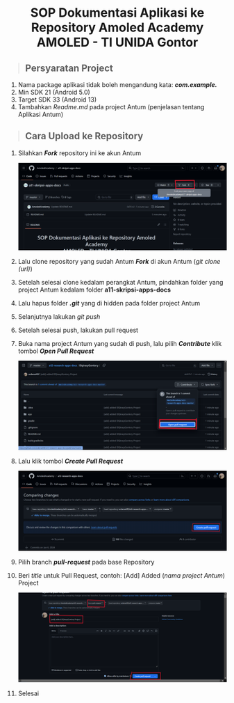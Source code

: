 <h1 align="center">
   SOP Dokumentasi Aplikasi ke Repository Amoled Academy
<br>
   AMOLED - TI UNIDA Gontor
</h1>

> ## Persyaratan Project
1. Nama package aplikasi tidak boleh mengandung kata: ***com.example.***
2. Min SDK 21 (Android 5.0)
3. Target SDK 33 (Android 13)
4. Tambahkan _Readme.md_ pada project Antum (penjelasan tentang Aplikasi Antum)

> ## Cara Upload ke Repository
1. Silahkan ***Fork*** repository ini ke akun Antum

   <img src="https://github.com/AmoledAcademy/assets/blob/main/fork.png" width="500">

2. Lalu clone repository yang sudah Antum ***Fork*** di akun Antum (_git clone (url)_)

3. Setelah selesai clone kedalam perangkat Antum, pindahkan folder yang project Antum kedalam folder **a11-skripsi-apps-docs**

4. Lalu hapus folder ***.git*** yang di hidden pada folder project Antum

5. Selanjutnya lakukan _git push_

6. Setelah selesai push, lakukan pull request

7. Buka nama project Antum yang sudah di push, lalu pilih ***Contribute*** klik tombol ***Open Pull Request***

   <img src="https://github.com/AmoledAcademy/assets/blob/main/open%20pull%20request.png" width="500">

8. Lalu klik tombol ***Create Pull Request***

   <img src="https://github.com/AmoledAcademy/assets/blob/main/create%20pull%20request.png" width="500">

9. Pilih branch ***pull-request*** pada base Repository

10. Beri _title_ untuk Pull Request, contoh: [Add] Added (_nama project Antum_) Project
   
      <img src="https://github.com/AmoledAcademy/assets/blob/main/base%20repo.png" width="500">

11. Selesai

